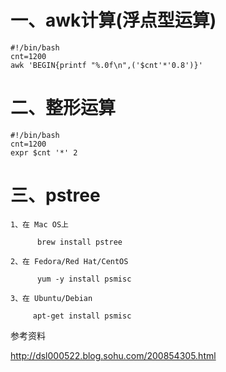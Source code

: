 # 一、awk计算(浮点型运算)

```
#!/bin/bash
cnt=1200
awk 'BEGIN{printf "%.0f\n",('$cnt'*'0.8')}'
```

# 二、整形运算
```
#!/bin/bash
cnt=1200
expr $cnt '*' 2
```

# 三、pstree
```
1、在 Mac OS上

      brew install pstree

2、在 Fedora/Red Hat/CentOS

      yum -y install psmisc

3、在 Ubuntu/Debian

     apt-get install psmisc
```
参考资料


http://dsl000522.blog.sohu.com/200854305.html  
